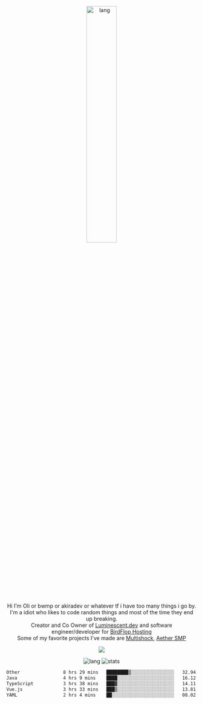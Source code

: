 <p align="center">
 <a href="https://luminescent.dev">
  <img width="40%" alt="lang" src="https://github.com/bwmp/bwmp/blob/main/l_10.png?raw=true" />
 </a>
</p>

<p align="center">
 Hi I'm Oli or bwmp or akiradev or whatever tf i have too many things i go by.<br>
 I'm a idiot who likes to code random things and most of the time they end up breaking.<br>
 Creator and Co Owner of <a href="https://luminescent.dev">Luminescent.dev</a> and software engineer/developer for <a href="https://www.birdflop.com">BirdFlop Hosting</a><br>
 Some of my favorite projects I've made are <a href="https://github.com/PiShock-Inc/MultiShock">Multishock</a>, <a href="https://www.aethersmp.com">Aether SMP</a>
</p>

<p align="center">
  <a href="https://discord.com/users/798738506859282482"><img align="center" src="https://lanyard-profile-readme.vercel.app/api/798738506859282482?bg=433e4f&borderRadius=10px&showDisplayName=true&idleMessage=Probably%20sleeping"/></a>
</p>

<p align="center">
 <img alt="lang" src="https://github-readme-stats.vercel.app/api/top-langs/?username=bwmp&layout=compact&hide_border=true&langs_count=10&theme=transparent&custom_title=Languages" />
 <img alt="stats" src="https://github-readme-stats.vercel.app/api?username=bwmp&show_icons=true&hide_border=true&count_private=true&theme=transparent&custom_title=Statistics">
</p>
<p align="center">
 <!--START_SECTION:waka-->

```txt
Other                8 hrs 29 mins   ████████▒░░░░░░░░░░░░░░░░   32.94 %
Java                 4 hrs 9 mins    ████░░░░░░░░░░░░░░░░░░░░░   16.12 %
TypeScript           3 hrs 38 mins   ███▓░░░░░░░░░░░░░░░░░░░░░   14.11 %
Vue.js               3 hrs 33 mins   ███▒░░░░░░░░░░░░░░░░░░░░░   13.81 %
YAML                 2 hrs 4 mins    ██░░░░░░░░░░░░░░░░░░░░░░░   08.02 %
```

<!--END_SECTION:waka-->
</p>
